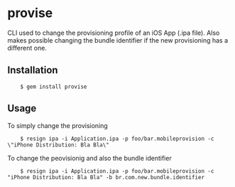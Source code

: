 # provise

CLI used to change the provisioning profile of an iOS App (.ipa file). Also makes possible changing the bundle identifier if the new provisioning has a different one.

## Installation

        $ gem install provise

## Usage

To simply change the provisioning

        $ resign ipa -i Application.ipa -p foo/bar.mobileprovision -c \"iPhone Distribution: Bla Bla\"
        
To change the peovisionig and also the bundle identifier

        $ resign ipa -i Application.ipa -p foo/bar.mobileprovision -c "iPhone Distribution: Bla Bla" -b br.com.new.bundle.identifier

